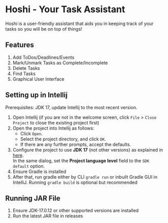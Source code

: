 # Hoshi - Your Task Assistant

Hoshi is a user-friendly assistant that aids you in keeping track of your tasks so you will be on top of things!


## Features

1. Add ToDos/Deadlines/Events
2. Mark/Unmark Tasks as Complete/Incomplete
3. Delete Tasks
4. Find Tasks
5. Graphical User Interface


## Setting up in Intellij

Prerequisites: JDK 17, update Intellij to the most recent version.

1. Open Intellij (if you are not in the welcome screen, click `File` > `Close Project` to close the existing project first)
2. Open the project into Intellij as follows:
   - Click `Open`.
   - Select the project directory, and click `OK`.
   - If there are any further prompts, accept the defaults.
3. Configure the project to use **JDK 17** (not other versions) as explained in [here](https://www.jetbrains.com/help/idea/sdk.html#set-up-jdk).<br>
   In the same dialog, set the **Project language level** field to the `SDK default` option.
4. Ensure Gradle is installed
5. After that, run gradle either by CLI `gradle run` or inbuilt Gradle GUI in IntelliJ. Running `gradle build` is optional but recommended

## Running JAR File

1. Ensure JDK-17.0.12 or other supported versions are installed
2. Run the latest JAR file in releases 